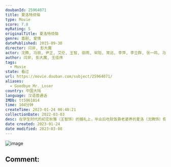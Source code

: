```yaml
---
doubanId: 25964071
title: 夏洛特烦恼
type: Movie
score: 7.8
myRating: 5
originalTitle: 夏洛特烦恼
genre: 喜剧, 爱情
datePublished: 2015-09-30
director: 闫非, 彭大魔
actor: 沈腾, 马丽, 尹正, 艾伦, 王智, 田雨, 宋阳, 常远, 李萍, 李立群, 张一鸣, 马小茜, 刘坤, 黄才伦, 陈昊明, 王成思, 刘金, 周展翅, 常世奎, 王琦, 赵雪, 黄杨, 肖扬, 魏翔, 吴江, 冯满, 李海银, 许猛, 陶亮, 马驰, 刘立东, 关鹏
author: 闫非, 彭大魔, 王佳伟
tags:
  - Movie
state: 看过
url: https://movie.douban.com/subject/25964071/
aliases:
  - Goodbye_Mr._Loser
country: 中国大陆
language: 汉语普通话
IMDb: tt5061814
time: 104分钟
createTime: 2023-01-24 00:40:21
collectionDate: 2022-03-03
desc: 在学生时代的初恋秋雅（王智饰）的婚礼上，毕业后吃软饭靠老婆养的夏洛（沈腾饰）假充大款，出尽其丑，中间还被老婆马冬梅（马丽饰）戳穿暴捶。混乱之中，夏洛意外穿越时空，回到了1997年的学生时代的课堂...
date created: 2023-01-24
date modified: 2023-03-08
---
```


![image](p2264377763.jpg)

Comment:
---
